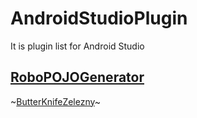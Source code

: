 # AndroidStudioPlugin
It is plugin list for Android Studio

## [RoboPOJOGenerator](https://github.com/robohorse/RoboPOJOGenerator)
~[ButterKnifeZelezny](https://github.com/avast/android-butterknife-zelezny)~

